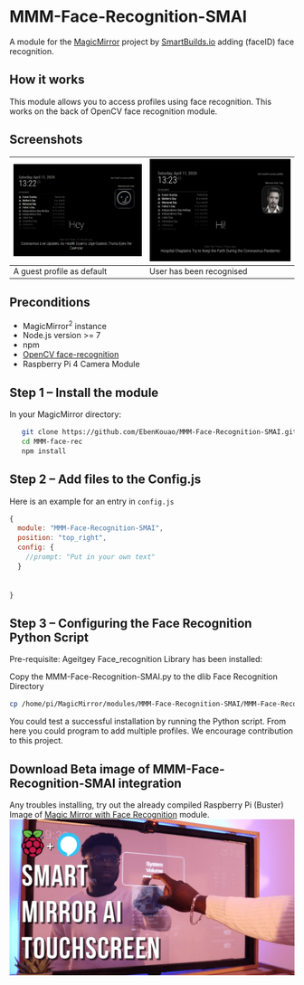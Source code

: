 # MMM-Face-Recognition-SMAI

A module for the [MagicMirror](https://github.com/MichMich/MagicMirror) project by [SmartBuilds.io](http:smartbuilds.io) adding (faceID) face recognition.

## How it works
This module allows you to access profiles using face recognition. This works on the back of OpenCV face recognition module. 

## Screenshots
| ![FaceID Guest](img/readme/face-recognition-guest-smai.png) | ![Face ID Detected](img/readme/face-recognition-stark-smai.png) | 
|---|---|
| A guest profile as default | User has been recognised |


## Preconditions

* MagicMirror<sup>2</sup> instance
* Node.js version >= 7
* npm
* [OpenCV face-recognition](https://github.com/ageitgey/face_recognition)
* Raspberry Pi 4 Camera Module


## Step 1 – Install the module
In your MagicMirror directory:

```bash cd modules
   git clone https://github.com/EbenKouao/MMM-Face-Recognition-SMAI.git
   cd MMM-face-rec
   npm install
```

## Step 2 – Add files to the Config.js
Here is an example for an entry in `config.js`

```javascript
{
  module: "MMM-Face-Recognition-SMAI",
  position: "top_right",
  config: {
    //prompt: "Put in your own text"
  }
  
  
}
```

## Step 3 – Configuring the Face Recognition Python Script
Pre-requisite: Ageitgey Face_recognition Library has been installed:

Copy the MMM-Face-Recognition-SMAI.py to the dlib Face Recognition Directory

```bash cd modules
cp /home/pi/MagicMirror/modules/MMM-Face-Recognition-SMAI/MMM-Face-Recognition-SMAI3.py /home/pi/dlib/build/face_recognition/examples
```

You could test a successful installation by running the Python script.
From here you could program to add multiple profiles. We encourage contribution to this project.

## Download Beta image of MMM-Face-Recognition-SMAI integration
Any troubles installing, try out the already compiled Raspberry Pi (Buster) Image of [Magic Mirror with Face Recognition](https://smartbuilds.io) module.
![Face Recognition on Raspberry Pi 4](img/readme/touchscreen-ui.png)

